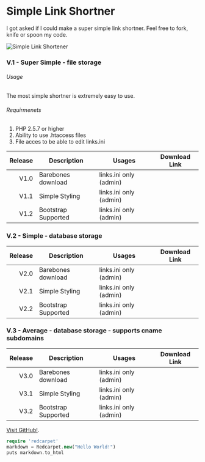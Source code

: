 Simple Link Shortner
==========================

I got asked if I could make a super simple link shortner.
Feel free to fork, knife or spoon my code.


![Simple Link Shortener](http://puu.sh/9Ykv1/780db855ed.png)
### V.1 - Super Simple - file storage
###### Usage
The most simple shortner is extremely easy to use.
###### Requirmenets
1. PHP 2.5.7 or higher
2. Ability to use .htaccess files
3. File acces to be able to edit links.ini


| Release | Description                 | Usages                 | Download Link   | 
| -------:| --------------------------- |-----------------       |-----------------|
| V1.0    | Barebones download          | links.ini only (admin) |                 |
| V1.1    | Simple Styling              | links.ini only (admin) |                 |
| V1.2    | Bootstrap Supported         | links.ini only (admin) |                 | 

### V.2 - Simple - database storage
| Release | Description                 | Usages                 | Download Link   | 
| -------:| --------------------------- |-----------------       |-----------------|
| V2.0    | Barebones download          | links.ini only (admin) |                 |
| V2.1    | Simple Styling              | links.ini only (admin) |                 |
| V2.2    | Bootstrap Supported         | links.ini only (admin) |                 |

### V.3 - Average - database storage - supports cname subdomains

| Release | Description                 | Usages                 | Download Link   | 
| -------:| --------------------------- |-----------------       |-----------------|
| V3.0    | Barebones download          | links.ini only (admin) |                 |
| V3.1    | Simple Styling              | links.ini only (admin) |                 |
| V3.2    | Bootstrap Supported         | links.ini only (admin) |                 | 


[Visit GitHub!](www.github.com).

```php
require 'redcarpet'
markdown = Redcarpet.new("Hello World!")
puts markdown.to_html
```
